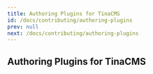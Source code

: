 ```yaml
---
title: Authoring Plugins for TinaCMS
id: /docs/contributing/authoring-plugins
prev: null
next: /docs/contributing/authoring-plugins
---
```


## Authoring Plugins for TinaCMS
